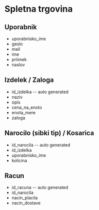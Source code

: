 # Spletna trgovina

## Uporabnik

- uporabnisko_ime
- geslo
- mail
- ime
- priimek
- naslov

## Izdelek / Zaloga

- id_izdelka              -- auto generated
- naziv
- opis
- cena_na_enoto
- enota_mere
- zaloga

## Narocilo (sibki tip) / Kosarica

- id_narocila              -- auto generated
- id_izdelka
- uporabnisko_ime
- kolicina

## Racun

- id_racuna       -- auto generated
- id_narocila
- nacin_placila
- nacin_dostave
